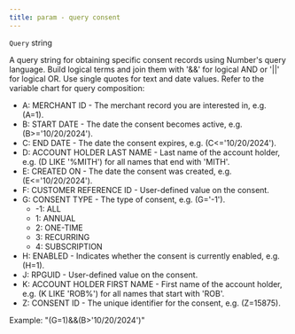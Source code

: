 ```yaml
---
title: param - query consent
---
```


`Query` string

A query string for obtaining specific consent records using Number's query language. Build logical terms and join them with '&&' for logical AND or '||' for logical OR. Use single quotes for text and date values. Refer to the variable chart for query composition:

* A: MERCHANT ID - The merchant record you are interested in, e.g. (A=1).
* B: START DATE - The date the consent becomes active, e.g. (B>='10/20/2024').
* C: END DATE - The date the consent expires, e.g. (C<='10/20/2024').
* D: ACCOUNT HOLDER LAST NAME - Last name of the account holder, e.g. (D LIKE '%MITH') for all names that end with 'MITH'.
* E: CREATED ON - The date the consent was created, e.g. (E<='10/20/2024').
* F: CUSTOMER REFERENCE ID - User-defined value on the consent.
* G: CONSENT TYPE - The type of consent, e.g. (G='-1').
  * -1: ALL
  * 1: ANNUAL
  * 2: ONE-TIME
  * 3: RECURRING
  * 4: SUBSCRIPTION
* H: ENABLED - Indicates whether the consent is currently enabled, e.g. (H=1).
* J: RPGUID - User-defined value on the consent.
* K: ACCOUNT HOLDER FIRST NAME - First name of the account holder, e.g. (K LIKE 'ROB%') for all names that start with 'ROB'.
* Z: CONSENT ID - The unique identifier for the consent, e.g. (Z=15875).

Example: "(G=1)&&(B>'10/20/2024')"
